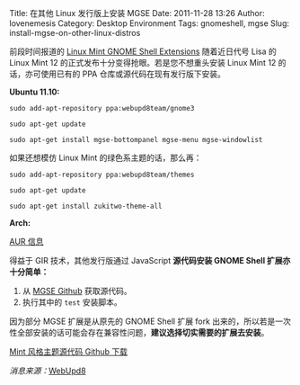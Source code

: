Title: 在其他 Linux 发行版上安装 MGSE
Date: 2011-11-28 13:26
Author: lovenemesis
Category: Desktop Environment
Tags: gnomeshell, mgse
Slug: install-mgse-on-other-linux-distros

前段时间报道的 [Linux Mint GNOME Shell
Extensions](http://linuxtoy.org/archives/mint-gnome-shell-extensions.html)
随着近日代号 Lisa 的 Linux Mint 12
的正式发布十分变得抢眼。若是您不想重头安装 Linux Mint 12
的话，亦可使用已有的 PPA 仓库或源代码在现有发行版下安装。

**Ubuntu 11.10:**

`sudo add-apt-repository ppa:webupd8team/gnome3`

`sudo apt-get update`

`sudo apt-get install mgse-bottompanel mgse-menu mgse-windowlist`

如果还想模仿 Linux Mint 的绿色系主题的话，那么再：

`sudo add-apt-repository ppa:webupd8team/themes`

`sudo apt-get update`

`sudo apt-get install zukitwo-theme-all`

**Arch:**

[AUR 信息](http://aur.archlinux.org/packages.php?ID=53742)

得益于 GIR 技术，其他发行版通过 JavaScript **源代码安装 GNOME Shell
扩展亦十分简单：**

1.  从 [MGSE Github](https://github.com/linuxmint/MGSE) 获取源代码。
2.  执行其中的 `test` 安装脚本。

因为部分 MGSE 扩展是从原先的 GNOME Shell 扩展 fork
出来的，所以若是一次性全部安装的话可能会存在兼容性问题，**建议选择切实需要的扩展去安装**。

[Mint 风格主题源代码 Github
下载](https://github.com/linuxmint/mint-z-theme)

*消息来源：*[WebUpd8](http://www.webupd8.org/2011/11/try-new-mint-gnome-shell-extensions.html)
